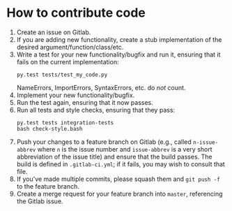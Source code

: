 How to contribute code
======================

1. Create an issue on Gitlab.
2. If you are adding new functionality, create a stub implementation
   of the desired argument/function/class/etc.
3. Write a test for your new functionality/bugfix and run it, ensuring
   that it fails on the current implementation:
   ```
   py.test tests/test_my_code.py
   ```
   NameErrors, ImportErrors, SyntaxErrors, etc. do *not* count.
4. Implement your new functionality/bugfix.
5. Run the test again, ensuring that it now passes.
6. Run all tests and style checks, ensuring that they pass:
   ```
   py.test tests integration-tests
   bash check-style.bash
   ```
7. Push your changes to a feature branch on Gitlab (e.g., called
   `n-issue-abbrev` where `n` is the issue number and `issue-abbrev`
   is a very short abbreviation of the issue title) and ensure that the
   build passes.  The build is defined in `.gitlab-ci.yml`; if it
   fails, you may wish to consult that file.
8. If you've made multiple commits, please squash them and
   `git push -f` to the feature branch.
9. Create a merge request for your feature branch into `master`,
   referencing the Gitlab issue.
